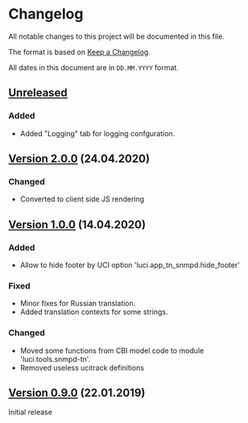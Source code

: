 # Changelog

All notable changes to this project will be documented in this file.

The format is based on [Keep a Changelog](https://keepachangelog.com/en/1.0.0/).

All dates in this document are in `DD.MM.YYYY` format.

## [Unreleased]
### Added
- Added "Logging" tab for logging confguration.

## [Version 2.0.0] (24.04.2020)
### Changed
- Converted to client side JS rendering

## [Version 1.0.0] (14.04.2020)
### Added
- Allow to hide footer by UCI option 'luci.app_tn_snmpd.hide_footer'

### Fixed
- Minor fixes for Russian translation.
- Added translation contexts for some strings.

### Changed
- Moved some functions from CBI model code to module 'luci.tools.snmpd-tn'.
- Removed useless ucitrack definitions

## [Version 0.9.0] (22.01.2019)

Initial release

[Unreleased]: https://github.com/tano-systems/luci-app-snmpd-tn/tree/master
[Version 2.0.0]: https://github.com/tano-systems/luci-app-snmpd-tn/releases/tag/v2.0.0
[Version 1.0.0]: https://github.com/tano-systems/luci-app-snmpd-tn/releases/tag/v1.0.0
[Version 0.9.0]: https://github.com/tano-systems/luci-app-snmpd-tn/releases/tag/v0.9.0
